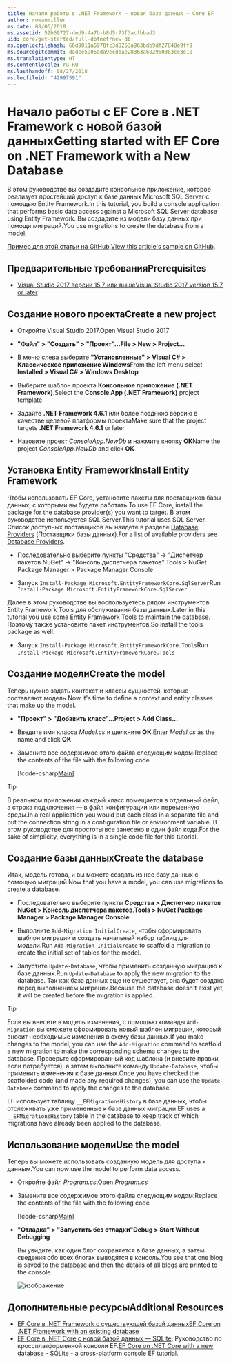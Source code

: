 ```yaml
---
title: Начало работы в .NET Framework — новая база данных — Core EF
author: rowanmiller
ms.date: 08/06/2018
ms.assetid: 52b69727-ded9-4a7b-b8d5-73f3acfbbad3
uid: core/get-started/full-dotnet/new-db
ms.openlocfilehash: 66d9011a5978fc3d8253a963bdb9df27848e9ff9
ms.sourcegitcommit: dadee5905ada9ecdbae28363a682950383ce3e10
ms.translationtype: HT
ms.contentlocale: ru-RU
ms.lasthandoff: 08/27/2018
ms.locfileid: "42997591"
---
```

# <a name="getting-started-with-ef-core-on-net-framework-with-a-new-database"></a><span data-ttu-id="78eba-102">Начало работы с EF Core в .NET Framework с новой базой данных</span><span class="sxs-lookup"><span data-stu-id="78eba-102">Getting started with EF Core on .NET Framework with a New Database</span></span>

<span data-ttu-id="78eba-103">В этом руководстве вы создадите консольное приложение, которое реализует простейший доступ к базе данных Microsoft SQL Server с помощью Entity Framework.</span><span class="sxs-lookup"><span data-stu-id="78eba-103">In this tutorial, you build a console application that performs basic data access against a Microsoft SQL Server database using Entity Framework.</span></span> <span data-ttu-id="78eba-104">Вы создадите из модели базу данных при помощи миграций.</span><span class="sxs-lookup"><span data-stu-id="78eba-104">You use migrations to create the database from a model.</span></span>

<span data-ttu-id="78eba-105">[Пример для этой статьи на GitHub](https://github.com/aspnet/EntityFramework.Docs/tree/master/samples/core/GetStarted/FullNet/ConsoleApp.NewDb).</span><span class="sxs-lookup"><span data-stu-id="78eba-105">[View this article's sample on GitHub](https://github.com/aspnet/EntityFramework.Docs/tree/master/samples/core/GetStarted/FullNet/ConsoleApp.NewDb).</span></span>

## <a name="prerequisites"></a><span data-ttu-id="78eba-106">Предварительные требования</span><span class="sxs-lookup"><span data-stu-id="78eba-106">Prerequisites</span></span>

* [<span data-ttu-id="78eba-107">Visual Studio 2017 версии 15.7 или выше</span><span class="sxs-lookup"><span data-stu-id="78eba-107">Visual Studio 2017 version 15.7 or later</span></span>](https://www.visualstudio.com/downloads/)

## <a name="create-a-new-project"></a><span data-ttu-id="78eba-108">Создание нового проекта</span><span class="sxs-lookup"><span data-stu-id="78eba-108">Create a new project</span></span>

* <span data-ttu-id="78eba-109">Откройте Visual Studio 2017.</span><span class="sxs-lookup"><span data-stu-id="78eba-109">Open Visual Studio 2017</span></span>

* <span data-ttu-id="78eba-110">**"Файл" > "Создать" > "Проект"…**</span><span class="sxs-lookup"><span data-stu-id="78eba-110">**File > New > Project...**</span></span>

* <span data-ttu-id="78eba-111">В меню слева выберите **"Установленные" > Visual C# > Классическое приложение Windows**</span><span class="sxs-lookup"><span data-stu-id="78eba-111">From the left menu select **Installed > Visual C# > Windows Desktop**</span></span>

* <span data-ttu-id="78eba-112">Выберите шаблон проекта **Консольное приложение (.NET Framework)**.</span><span class="sxs-lookup"><span data-stu-id="78eba-112">Select the **Console App (.NET Framework)** project template</span></span>

* <span data-ttu-id="78eba-113">Задайте **.NET Framework 4.6.1** или более позднюю версию в качестве целевой платформы проекта</span><span class="sxs-lookup"><span data-stu-id="78eba-113">Make sure that the project targets **.NET Framework 4.6.1** or later</span></span>

* <span data-ttu-id="78eba-114">Назовите проект *ConsoleApp.NewDb* и нажмите кнопку **ОК**</span><span class="sxs-lookup"><span data-stu-id="78eba-114">Name the project *ConsoleApp.NewDb* and click **OK**</span></span>

## <a name="install-entity-framework"></a><span data-ttu-id="78eba-115">Установка Entity Framework</span><span class="sxs-lookup"><span data-stu-id="78eba-115">Install Entity Framework</span></span>

<span data-ttu-id="78eba-116">Чтобы использовать EF Core, установите пакеты для поставщиков базы данных, с которыми вы будете работать.</span><span class="sxs-lookup"><span data-stu-id="78eba-116">To use EF Core, install the package for the database provider(s) you want to target.</span></span> <span data-ttu-id="78eba-117">В этом руководстве используется SQL Server.</span><span class="sxs-lookup"><span data-stu-id="78eba-117">This tutorial uses SQL Server.</span></span> <span data-ttu-id="78eba-118">Список доступных поставщиков вы найдете в разделе [Database Providers](../../providers/index.md) (Поставщики базы данных).</span><span class="sxs-lookup"><span data-stu-id="78eba-118">For a list of available providers see [Database Providers](../../providers/index.md).</span></span>

* <span data-ttu-id="78eba-119">Последовательно выберите пункты "Средства" -> "Диспетчер пакетов NuGet" -> "Консоль диспетчера пакетов".</span><span class="sxs-lookup"><span data-stu-id="78eba-119">Tools > NuGet Package Manager > Package Manager Console</span></span>

* <span data-ttu-id="78eba-120">Запуск `Install-Package Microsoft.EntityFrameworkCore.SqlServer`</span><span class="sxs-lookup"><span data-stu-id="78eba-120">Run `Install-Package Microsoft.EntityFrameworkCore.SqlServer`</span></span>

<span data-ttu-id="78eba-121">Далее в этом руководстве вы воспользуетесь рядом инструментов Entity Framework Tools для обслуживания базы данных.</span><span class="sxs-lookup"><span data-stu-id="78eba-121">Later in this tutorial you use some Entity Framework Tools to maintain the database.</span></span> <span data-ttu-id="78eba-122">Поэтому также установите пакет инструментов.</span><span class="sxs-lookup"><span data-stu-id="78eba-122">So install the tools package as well.</span></span>

* <span data-ttu-id="78eba-123">Запуск `Install-Package Microsoft.EntityFrameworkCore.Tools`</span><span class="sxs-lookup"><span data-stu-id="78eba-123">Run `Install-Package Microsoft.EntityFrameworkCore.Tools`</span></span>

## <a name="create-the-model"></a><span data-ttu-id="78eba-124">Создание модели</span><span class="sxs-lookup"><span data-stu-id="78eba-124">Create the model</span></span>

<span data-ttu-id="78eba-125">Теперь нужно задать контекст и классы сущностей, которые составляют модель.</span><span class="sxs-lookup"><span data-stu-id="78eba-125">Now it's time to define a context and entity classes that make up the model.</span></span>

* <span data-ttu-id="78eba-126">**"Проект" > "Добавить класс"…**</span><span class="sxs-lookup"><span data-stu-id="78eba-126">**Project > Add Class...**</span></span>

* <span data-ttu-id="78eba-127">Введите имя класса *Model.cs* и щелкните **ОК**.</span><span class="sxs-lookup"><span data-stu-id="78eba-127">Enter *Model.cs* as the name and click **OK**</span></span>

* <span data-ttu-id="78eba-128">Замените все содержимое этого файла следующим кодом:</span><span class="sxs-lookup"><span data-stu-id="78eba-128">Replace the contents of the file with the following code</span></span>

  [!code-csharp[Main](../../../../samples/core/GetStarted/FullNet/ConsoleApp.NewDb/Model.cs)] 

> [!TIP]  
> <span data-ttu-id="78eba-129">В реальном приложении каждый класс помещается в отдельный файл, а строка подключения — в файл конфигурации или переменную среды.</span><span class="sxs-lookup"><span data-stu-id="78eba-129">In a real application you would put each class in a separate file and put the connection string in a configuration file or environment variable.</span></span> <span data-ttu-id="78eba-130">В этом руководстве для простоты все занесено в один файл кода.</span><span class="sxs-lookup"><span data-stu-id="78eba-130">For the sake of simplicity, everything is in a single code file for this tutorial.</span></span>

## <a name="create-the-database"></a><span data-ttu-id="78eba-131">Создание базы данных</span><span class="sxs-lookup"><span data-stu-id="78eba-131">Create the database</span></span>

<span data-ttu-id="78eba-132">Итак, модель готова, и вы можете создать из нее базу данных с помощью миграций.</span><span class="sxs-lookup"><span data-stu-id="78eba-132">Now that you have a model, you can use migrations to create a database.</span></span>

* <span data-ttu-id="78eba-133">Последовательно выберите пункты **Средства > Диспетчер пакетов NuGet > Консоль диспетчера пакетов**.</span><span class="sxs-lookup"><span data-stu-id="78eba-133">**Tools > NuGet Package Manager > Package Manager Console**</span></span>

* <span data-ttu-id="78eba-134">Выполните `Add-Migration InitialCreate`, чтобы сформировать шаблон миграции и создать начальный набор таблиц для модели.</span><span class="sxs-lookup"><span data-stu-id="78eba-134">Run `Add-Migration InitialCreate` to scaffold a migration to create the initial set of tables for the model.</span></span>

* <span data-ttu-id="78eba-135">Запустите `Update-Database`, чтобы применить созданную миграцию к базе данных.</span><span class="sxs-lookup"><span data-stu-id="78eba-135">Run `Update-Database` to apply the new migration to the database.</span></span> <span data-ttu-id="78eba-136">Так как база данных еще не существует, она будет создана перед выполнением миграции.</span><span class="sxs-lookup"><span data-stu-id="78eba-136">Because the database doesn't exist yet, it will be created before the migration is applied.</span></span>

> [!TIP]  
> <span data-ttu-id="78eba-137">Если вы внесете в модель изменения, с помощью команды `Add-Migration` вы сможете сформировать новый шаблон миграции, который вносит необходимые изменения в схему базы данных.</span><span class="sxs-lookup"><span data-stu-id="78eba-137">If you make changes to the model, you can use the `Add-Migration` command to scaffold a new migration to make the corresponding schema changes to the database.</span></span> <span data-ttu-id="78eba-138">Проверьте сформированный код шаблона (и внесите правки, если потребуется), а затем выполните команду `Update-Database`, чтобы применить изменения к базе данных.</span><span class="sxs-lookup"><span data-stu-id="78eba-138">Once you have checked the scaffolded code (and made any required changes), you can use the `Update-Database` command to apply the changes to the database.</span></span>
>
> <span data-ttu-id="78eba-139">EF использует таблицу `__EFMigrationsHistory` в базе данных, чтобы отслеживать уже примененные к базе данных миграции.</span><span class="sxs-lookup"><span data-stu-id="78eba-139">EF uses a `__EFMigrationsHistory` table in the database to keep track of which migrations have already been applied to the database.</span></span>

## <a name="use-the-model"></a><span data-ttu-id="78eba-140">Использование модели</span><span class="sxs-lookup"><span data-stu-id="78eba-140">Use the model</span></span>

<span data-ttu-id="78eba-141">Теперь вы можете использовать созданную модель для доступа к данным.</span><span class="sxs-lookup"><span data-stu-id="78eba-141">You can now use the model to perform data access.</span></span>

* <span data-ttu-id="78eba-142">Откройте файл *Program.cs*.</span><span class="sxs-lookup"><span data-stu-id="78eba-142">Open *Program.cs*</span></span>

* <span data-ttu-id="78eba-143">Замените все содержимое этого файла следующим кодом:</span><span class="sxs-lookup"><span data-stu-id="78eba-143">Replace the contents of the file with the following code</span></span>

  [!code-csharp[Main](../../../../samples/core/GetStarted/FullNet/ConsoleApp.NewDb/Program.cs)]

* <span data-ttu-id="78eba-144">**"Отладка" > "Запустить без отладки"**</span><span class="sxs-lookup"><span data-stu-id="78eba-144">**Debug > Start Without Debugging**</span></span>

  <span data-ttu-id="78eba-145">Вы увидите, как один блог сохраняется в базе данных, а затем сведения обо всех блогах выводятся в консоль.</span><span class="sxs-lookup"><span data-stu-id="78eba-145">You see that one blog is saved to the database and then the details of all blogs are printed to the console.</span></span>

  ![изображение](_static/output-new-db.png)

## <a name="additional-resources"></a><span data-ttu-id="78eba-147">Дополнительные ресурсы</span><span class="sxs-lookup"><span data-stu-id="78eba-147">Additional Resources</span></span>

* [<span data-ttu-id="78eba-148">EF Core в .NET Framework с существующей базой данных</span><span class="sxs-lookup"><span data-stu-id="78eba-148">EF Core on .NET Framework with an existing database</span></span>](xref:core/get-started/full-dotnet/existing-db)
* <span data-ttu-id="78eba-149">[EF Core в .NET Core с новой базой данных — SQLite](xref:core/get-started/netcore/new-db-sqlite). Руководство по кроссплатформенной консоли EF.</span><span class="sxs-lookup"><span data-stu-id="78eba-149">[EF Core on .NET Core with a new database - SQLite](xref:core/get-started/netcore/new-db-sqlite) -  a cross-platform console EF tutorial.</span></span>
